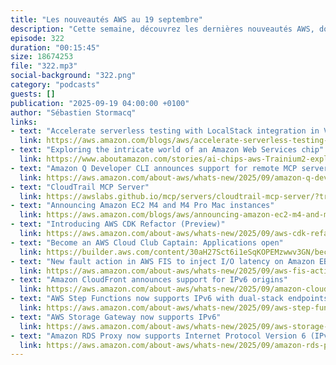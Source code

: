 ```yaml
---
title: "Les nouveautés AWS au 19 septembre"
description: "Cette semaine, découvrez les dernières nouveautés AWS, dont l'intégration de LocalStack dans Visual Studio Code pour les développeurs serverless, les nouvelles instances Mac Mini M4 et M4 Pro sur EC2, et le support croissant d'IPv6 sur de nombreux services AWS. Plongez dans le monde fascinant des processeurs Trainium avec un article détaillé d'Annapurna Labs. Explorez également les nouvelles fonctionnalités des serveurs MCP, notamment le support de CloudTrail, et découvrez CDK Refactor en preview. Sans oublier le recrutement des Cloud Club Captains et les nouvelles capacités de Fault Injection Service (FIS) pour tester la résilience de vos applications."
episode: 322
duration: "00:15:45"
size: 18674253
file: "322.mp3"
social-background: "322.png"
category: "podcasts"
guests: []
publication: "2025-09-19 04:00:00 +0100"
author: "Sébastien Stormacq"
links:
- text: "Accelerate serverless testing with LocalStack integration in VS Code IDE"
  link: https://aws.amazon.com/blogs/aws/accelerate-serverless-testing-with-localstack-integration-in-vs-code-ide
- text: "Exploring the intricate world of an Amazon Web Services chip"
  link: https://www.aboutamazon.com/stories/ai-chips-aws-Trainium2-explain
- text: "Amazon Q Developer CLI announces support for remote MCP servers"
  link: https://aws.amazon.com/about-aws/whats-new/2025/09/amazon-q-developer-remote-mcp-servers/
- text: "CloudTrail MCP Server"
  link: https://awslabs.github.io/mcp/servers/cloudtrail-mcp-server/?trk=769a1a2b-8c19-4976-9c45-b6b1226c7d20&sc_channel=el
- text: "Announcing Amazon EC2 M4 and M4 Pro Mac instances"
  link: https://aws.amazon.com/blogs/aws/announcing-amazon-ec2-m4-and-m4-pro-mac-instances
- text: "Introducing AWS CDK Refactor (Preview)"
  link: https://aws.amazon.com/about-aws/whats-new/2025/09/aws-cdk-refactor-preview/
- text: "Become an AWS Cloud Club Captain: Applications open"
  link: https://builder.aws.com/content/30aH27Sct6i1eSqKOPEMzwwv3GN/become-an-aws-cloud-club-captain-applications-open
- text: "New fault action in AWS FIS to inject I/O latency on Amazon EBS volumes"
  link: https://aws.amazon.com/about-aws/whats-new/2025/09/aws-fis-action-inject-io-latency-on-ebs/
- text: "Amazon CloudFront announces support for IPv6 origins"
  link: https://aws.amazon.com/about-aws/whats-new/2025/09/amazon-cloudfront-ipv6-origins
- text: "AWS Step Functions now supports IPv6 with dual-stack endpoints"
  link: https://aws.amazon.com/about-aws/whats-new/2025/09/aws-step-functions-ipv6-dual-stack-endpoints/
- text: "AWS Storage Gateway now supports IPv6"
  link: https://aws.amazon.com/about-aws/whats-new/2025/09/aws-storage-gateway-ipv6/
- text: "Amazon RDS Proxy now supports Internet Protocol Version 6 (IPv6)"
  link: https://aws.amazon.com/about-aws/whats-new/2025/09/amazon-rds-proxy-supports-ipv6/
---
```

